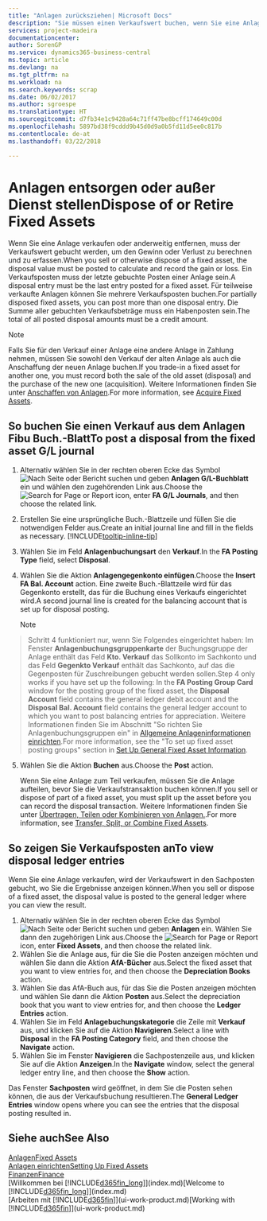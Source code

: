 ```yaml
---
title: "Anlagen zurücksziehen| Microsoft Docs"
description: "Sie müssen einen Verkaufswert buchen, wenn Sie eine Anlage verkaufen oder ausrangieren, die storniert werden sollten."
services: project-madeira
documentationcenter: 
author: SorenGP
ms.service: dynamics365-business-central
ms.topic: article
ms.devlang: na
ms.tgt_pltfrm: na
ms.workload: na
ms.search.keywords: scrap
ms.date: 06/02/2017
ms.author: sgroespe
ms.translationtype: HT
ms.sourcegitcommit: d7fb34e1c9428a64c71ff47be8bcff174649c00d
ms.openlocfilehash: 5897bd38f9cddd9b45d0d9a0b5fd11d5ee0c817b
ms.contentlocale: de-at
ms.lasthandoff: 03/22/2018

---
```

# <a name="dispose-of-or-retire-fixed-assets"></a><span data-ttu-id="f8b18-103">Anlagen entsorgen oder außer Dienst stellen</span><span class="sxs-lookup"><span data-stu-id="f8b18-103">Dispose of or Retire Fixed Assets</span></span>
<span data-ttu-id="f8b18-104">Wenn Sie eine Anlage verkaufen oder anderweitig entfernen, muss der Verkaufswert gebucht werden, um den Gewinn oder Verlust zu berechnen und zu erfassen.</span><span class="sxs-lookup"><span data-stu-id="f8b18-104">When you sell or otherwise dispose of a fixed asset, the disposal value must be posted to calculate and record the gain or loss.</span></span> <span data-ttu-id="f8b18-105">Ein Verkaufsposten muss der letzte gebuchte Posten einer Anlage sein.</span><span class="sxs-lookup"><span data-stu-id="f8b18-105">A disposal entry must be the last entry posted for a fixed asset.</span></span> <span data-ttu-id="f8b18-106">Für teilweise verkaufte Anlagen können Sie mehrere Verkaufsposten buchen.</span><span class="sxs-lookup"><span data-stu-id="f8b18-106">For partially disposed fixed assets, you can post more than one disposal entry.</span></span> <span data-ttu-id="f8b18-107">Die Summe aller gebuchten Verkaufsbeträge muss ein Habenposten sein.</span><span class="sxs-lookup"><span data-stu-id="f8b18-107">The total of all posted disposal amounts must be a credit amount.</span></span>  

> [!NOTE]  
>   <span data-ttu-id="f8b18-108">Falls Sie für den Verkauf einer Anlage eine andere Anlage in Zahlung nehmen, müssen Sie sowohl den Verkauf der alten Anlage als auch die Anschaffung der neuen Anlage buchen.</span><span class="sxs-lookup"><span data-stu-id="f8b18-108">If you trade-in a fixed asset for another one, you must record both the sale of the old asset (disposal) and the purchase of the new one (acquisition).</span></span> <span data-ttu-id="f8b18-109">Weitere Informationen finden Sie unter [Anschaffen von Anlagen](fa-how-acquire.md).</span><span class="sxs-lookup"><span data-stu-id="f8b18-109">For more information, see [Acquire Fixed Assets](fa-how-acquire.md).</span></span>  

## <a name="to-post-a-disposal-from-the-fixed-asset-gl-journal"></a><span data-ttu-id="f8b18-110">So buchen Sie einen Verkauf aus dem Anlagen Fibu Buch.-Blatt</span><span class="sxs-lookup"><span data-stu-id="f8b18-110">To post a disposal from the fixed asset G/L journal</span></span>
1. <span data-ttu-id="f8b18-111">Alternativ wählen Sie in der rechten oberen Ecke das Symbol ![Nach Seite oder Bericht suchen](media/ui-search/search_small.png "Nach Seite oder Bericht suchen") und geben **Anlagen G/L-Buchblatt** ein und wählen den zugehörenden Link aus.</span><span class="sxs-lookup"><span data-stu-id="f8b18-111">Choose the ![Search for Page or Report](media/ui-search/search_small.png "Search for Page or Report icon") icon, enter **FA G/L Journals**, and then choose the related link.</span></span>  
2. <span data-ttu-id="f8b18-112">Erstellen Sie eine ursprüngliche Buch.-Blattzeile und füllen Sie die notwendigen Felder aus.</span><span class="sxs-lookup"><span data-stu-id="f8b18-112">Create an initial journal line and fill in the fields as necessary.</span></span> [!INCLUDE[tooltip-inline-tip](includes/tooltip-inline-tip_md.md)]  
3. <span data-ttu-id="f8b18-113">Wählen Sie im Feld **Anlagenbuchungsart** den **Verkauf**.</span><span class="sxs-lookup"><span data-stu-id="f8b18-113">In the **FA Posting Type** field, select **Disposal**.</span></span>  
4. <span data-ttu-id="f8b18-114">Wählen Sie die Aktion **Anlagengegenkonto einfügen**.</span><span class="sxs-lookup"><span data-stu-id="f8b18-114">Choose the **Insert FA Bal. Account** action.</span></span> <span data-ttu-id="f8b18-115">Eine zweite Buch.-Blattzeile wird für das Gegenkonto erstellt, das für die Buchung eines Verkaufs eingerichtet wird.</span><span class="sxs-lookup"><span data-stu-id="f8b18-115">A second journal line is created for the balancing account that is set up for disposal posting.</span></span>  

    > [!NOTE]  
>   <span data-ttu-id="f8b18-116">Schritt 4 funktioniert nur, wenn Sie Folgendes eingerichtet haben: Im Fenster **Anlagenbuchungsgruppenkarte** der Buchungsgruppe der Anlage enthält das Feld **Kto. Verkauf** das Sollkonto im Sachkonto und das Feld **Gegenkto Verkauf** enthält das Sachkonto, auf das die Gegenposten für Zuschreibungen gebucht werden sollen.</span><span class="sxs-lookup"><span data-stu-id="f8b18-116">Step 4 only works if you have set up the following: In the **FA Posting Group Card** window for the posting group of the fixed asset, the **Disposal Account** field contains the general ledger debit account and the **Disposal Bal. Account** field contains the general ledger account to which you want to post balancing entries for appreciation.</span></span> <span data-ttu-id="f8b18-117">Weitere Informationen finden Sie im Abschnitt "So richten Sie Anlagenbuchungsgruppen ein" in [ Allgemeine Anlageninformationen einrichten](fa-how-setup-general.md).</span><span class="sxs-lookup"><span data-stu-id="f8b18-117">For more information, see the "To set up fixed asset posting groups" section in [Set Up General Fixed Asset Information](fa-how-setup-general.md).</span></span>  
5. <span data-ttu-id="f8b18-118">Wählen Sie die Aktion **Buchen** aus.</span><span class="sxs-lookup"><span data-stu-id="f8b18-118">Choose the **Post** action.</span></span>  

    <span data-ttu-id="f8b18-119">Wenn Sie eine Anlage zum Teil verkaufen, müssen Sie die Anlage aufteilen, bevor Sie die Verkaufstransaktion buchen können.</span><span class="sxs-lookup"><span data-stu-id="f8b18-119">If you sell or dispose of part of a fixed asset, you must split up the asset before you can record the disposal transaction.</span></span> <span data-ttu-id="f8b18-120">Weitere Informationen finden Sie unter [Übertragen, Teilen oder Kombinieren von Anlagen.](fa-how-trans-split-combine.md).</span><span class="sxs-lookup"><span data-stu-id="f8b18-120">For more information, see [Transfer, Split, or Combine Fixed Assets](fa-how-trans-split-combine.md).</span></span>  

## <a name="to-view-disposal-ledger-entries"></a><span data-ttu-id="f8b18-121">So zeigen Sie Verkaufsposten an</span><span class="sxs-lookup"><span data-stu-id="f8b18-121">To view disposal ledger entries</span></span>
<span data-ttu-id="f8b18-122">Wenn Sie eine Anlage verkaufen, wird der Verkaufswert in den Sachposten gebucht, wo Sie die Ergebnisse anzeigen können.</span><span class="sxs-lookup"><span data-stu-id="f8b18-122">When you sell or dispose of a fixed asset, the disposal value is posted to the general ledger where you can view the result.</span></span>  

1. <span data-ttu-id="f8b18-123">Alternativ wählen Sie in der rechten oberen Ecke das Symbol ![Nach Seite oder Bericht suchen](media/ui-search/search_small.png "Nach Seite oder Bericht suchen") und geben **Anlagen** ein. Wählen Sie dann den zugehörigen Link aus.</span><span class="sxs-lookup"><span data-stu-id="f8b18-123">Choose the ![Search for Page or Report](media/ui-search/search_small.png "Search for Page or Report icon") icon, enter **Fixed Assets**, and then choose the related link.</span></span>  
2. <span data-ttu-id="f8b18-124">Wählen Sie die Anlage aus, für die Sie die Posten anzeigen möchten und wählen Sie dann die Aktion **AfA-Bücher** aus.</span><span class="sxs-lookup"><span data-stu-id="f8b18-124">Select the fixed asset that you want to view entries for, and then choose the **Depreciation Books** action.</span></span>  
3. <span data-ttu-id="f8b18-125">Wählen Sie das AfA-Buch aus, für das Sie die Posten anzeigen möchten und wählen Sie dann die Aktion **Posten** aus.</span><span class="sxs-lookup"><span data-stu-id="f8b18-125">Select the depreciation book that you want to view entries for, and then choose the **Ledger Entries** action.</span></span>  
4. <span data-ttu-id="f8b18-126">Wählen Sie im Feld **Anlagebuchungskategorie** die Zeile mit **Verkauf** aus, und klicken Sie auf die Aktion **Navigieren**.</span><span class="sxs-lookup"><span data-stu-id="f8b18-126">Select a line with **Disposal** in the **FA Posting Category** field, and then choose the **Navigate** action.</span></span>  
5. <span data-ttu-id="f8b18-127">Wählen Sie im Fenster **Navigieren** die Sachpostenzeile aus, und klicken Sie auf die Aktion **Anzeigen**.</span><span class="sxs-lookup"><span data-stu-id="f8b18-127">In the **Navigate** window, select the general ledger entry line, and then choose the **Show** action.</span></span>  

<span data-ttu-id="f8b18-128">Das Fenster **Sachposten** wird geöffnet, in dem Sie die Posten sehen können, die aus der Verkaufsbuchung resultieren.</span><span class="sxs-lookup"><span data-stu-id="f8b18-128">The **General Ledger Entries** window opens where you can see the entries that the disposal posting resulted in.</span></span>  

## <a name="see-also"></a><span data-ttu-id="f8b18-129">Siehe auch</span><span class="sxs-lookup"><span data-stu-id="f8b18-129">See Also</span></span>
[<span data-ttu-id="f8b18-130">Anlagen</span><span class="sxs-lookup"><span data-stu-id="f8b18-130">Fixed Assets</span></span>](fa-manage.md)  
[<span data-ttu-id="f8b18-131">Anlagen einrichten</span><span class="sxs-lookup"><span data-stu-id="f8b18-131">Setting Up Fixed Assets</span></span>](fa-setup.md)  
[<span data-ttu-id="f8b18-132">Finanzen</span><span class="sxs-lookup"><span data-stu-id="f8b18-132">Finance</span></span>](finance.md)  
<span data-ttu-id="f8b18-133">[Willkommen bei [!INCLUDE[d365fin_long](includes/d365fin_long_md.md)]](index.md)</span><span class="sxs-lookup"><span data-stu-id="f8b18-133">[Welcome to [!INCLUDE[d365fin_long](includes/d365fin_long_md.md)]](index.md)</span></span>  
<span data-ttu-id="f8b18-134">[Arbeiten mit [!INCLUDE[d365fin](includes/d365fin_md.md)]](ui-work-product.md)</span><span class="sxs-lookup"><span data-stu-id="f8b18-134">[Working with [!INCLUDE[d365fin](includes/d365fin_md.md)]](ui-work-product.md)</span></span>

